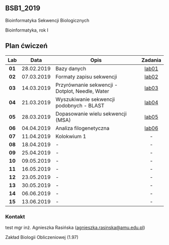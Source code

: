 ## BSB1_2019
Bioinformatyka Sekwencji Biologicznych

Bioinformatyka, rok I

## Plan ćwiczeń

| Lab | Data | Opis | Zadania |
| :---: | --- | --- | :---: |
| **01** 	| 28.02.2019 | Bazy danych | [lab01](./lab01.md) |
| **02**	| 07.03.2019 | Formaty zapisu sekwencji  | [lab02](./lab02.md)  |
| **03**	| 14.03.2019 | Przyrównanie sekwencji - Dotplot, Needle, Water | [lab03](./lab03.md) |
| **04**	| 21.03.2019 | Wyszukiwanie sekwencji podobnych - BLAST | [lab04](./lab04.md) |
| **05**	| 28.03.2019 | Dopasowanie wielu sekwencji (MSA) | [lab05](./lab05.md) |
| **06**	| 04.04.2019 | Analiza filogenetyczna | [lab06](./lab06.md) |
| **07**	| 11.04.2019 | Kolokwium 1 | - |
| **08**	| 18.04.2019 | - | - |
| **09**	| 25.04.2019 | - | - |
| **10**	| 09.05.2019 | - | - |
| **11**	| 16.05.2019 | - | - |
| **12**	| 23.05.2019 | - | - |
| **13**	| 30.05.2019 | - | - |
| **14**	| 06.06.2019 | - | - |
| **15**	| 13.06.2019 | - | - |


### Kontakt
test
mgr inż. Agnieszka Rasińska (agnieszka.rasinska@amu.edu.pl)

Zakład Biologii Obliczeniowej (1.97)

